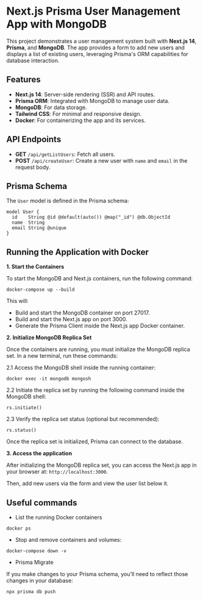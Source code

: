 # Next.js Prisma User Management App with MongoDB

This project demonstrates a user management system built with **Next.js 14**, **Prisma**, and **MongoDB**. The app provides a form to add new users and displays a list of existing users, leveraging Prisma's ORM capabilities for database interaction.

## Features

- **Next.js 14**: Server-side rendering (SSR) and API routes.
- **Prisma ORM**: Integrated with MongoDB to manage user data.
- **MongoDB**: For data storage.
- **Tailwind CSS**: For minimal and responsive design.
- **Docker**: For containerizing the app and its services.

## API Endpoints

- **GET** `/api/getListUsers`: Fetch all users.
- **POST** `/api/createUser`: Create a new user with `name` and `email` in the request body.

## Prisma Schema

The `User` model is defined in the Prisma schema:

```prisma
model User {
  id    String @id @default(auto()) @map("_id") @db.ObjectId
  name  String
  email String @unique
}
```

## Running the Application with Docker

**1. Start the Containers**

To start the MongoDB and Next.js containers, run the following command:

```
docker-compose up --build
 ```
This will:

* Build and start the MongoDB container on port 27017.
* Build and start the Next.js app on port 3000.
* Generate the Prisma Client inside the Next.js app Docker container. 

**2. Initialize MongoDB Replica Set**

Once the containers are running, you must initialize the MongoDB replica set. In a new terminal, run these commands:


2.1 Access the MongoDB shell inside the running container:
    
```
docker exec -it mongodb mongosh
```

2.2 Initiate the replica set by running the following command inside the MongoDB shell:

```
rs.initiate()
```

2.3 Verify the replica set status (optional but recommended):

```
rs.status()
```

Once the replica set is initialized, Prisma can connect to the database.

**3. Access the application**

After initializing the MongoDB replica set, you can access the Next.js app in your browser at: `http://localhost:3000`.

Then, add new users via the form and view the user list below it.

## Useful commands



* List the running Docker containers

```
docker ps
```

* Stop and remove containers and volumes:

```
docker-compose down -v
```

* Prisma Migrate

If you make changes to your Prisma schema, you’ll need to reflect those changes in your database:

```
npx prisma db push
```
